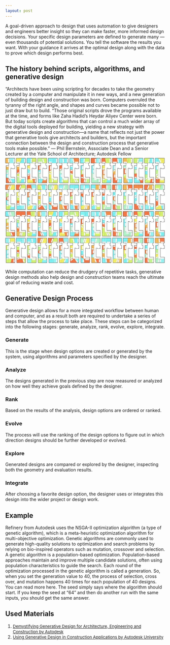 ```yaml
---
layout: post
---
```

A goal-driven approach to design that uses automation to give designers and engineers better insight so they can make
faster, more informed design decisions. Your specific design parameters are defined to generate many — even thousands of potential solutions. 
You tell the software the results you want. With your guidance it arrives at the optimal design along with the data to prove which design performs best.


<h2>The history behind scripts, algorithms, and generative design</h2>
“Architects have been using scripting for decades to take the geometry created by a computer and
manipulate it in new ways, and a new generation of building design and construction was born.
Computers overruled the tyranny of the right angle, and shapes and curves became possible
not to just draw but to build.
“Those original scripts drove the programs available at the time, and forms like Zaha Hadid’s Heydar Aliyev Center were born. But today scripts
create algorithms that can control a much wider array of the digital tools deployed for building, yielding a new strategy with generative design
and construction—a name that reflects not just the power that generative tools give architects and builders, but the important connection
between the design and construction process that generative tools make possible.” 
— Phil Bernstein, Associate Dean and a Senior
Lecturer at the Yale School of Architecture;
Autodesk Fellow

<img src="https://raw.githubusercontent.com/evergreencircle/research/master/Generative-design_Autodesk_MaRS_GD-Design-Options.jpeg" alt="Generative architecture">

While computation can reduce the drudgery of repetitive tasks, generative design methods also help design and construction
teams reach the ultimate goal of reducing waste and cost.

<h2>Generative Design Process</h2>

Generative design allows for a more integrated workflow between human and computer, and as a result both are required to undertake a series of steps that allow the process to take place. These steps can be categorized into the following stages: generate, analyze, rank, evolve, explore, integrate.

<h3>Generate</h3>
This is the stage when design options are created or generated by the system, using algorithms and parameters specified by the designer.

<h3>Analyze</h3>
The designs generated in the previous step are now measured or analyzed on how well they achieve goals defined by the designer.

<h3>Rank</h3>
Based on the results of the analysis, design options are ordered or ranked.

<h3>Evolve</h3>
The process will use the ranking of the design options to figure out in which direction designs should be further developed or evolved.

<h3>Explore</h3>
Generated designs are compared or explored by the designer, inspecting both the geometry and evaluation results.

<h3>Integrate</h3>
After choosing a favorite design option, the designer uses or integrates this design into the wider project or design work.

<h2>Example</h2>
Refinery from Autodesk uses the NSGA-II optimization algorithm (a type of genetic algorithm), which is a meta-heuristic optimization algorithm for multi-objective optimization. Genetic algorithms are commonly used to generate high-quality solutions to optimization and search problems by relying on bio-inspired operators such as mutation, crossover and selection. A genetic algorithm is a population-based optimization. Population-based approaches maintain and improve multiple candidate solutions, often using population characteristics to guide the search. Each round of the optimization processed in the genetic algorithm is called a generation. So, when you set the generation value to 40, the process of selection, cross over, and mutation happens 40 times for each population of 40 designs. You can read more here. The seed simply says where the algorithm should start. If you keep the seed at “64” and then do another run with the same inputs, you should get the same answer.

<h2>Used Materials</h2>
<ol>
  <li><a style="font-size: 13px" href="https://damassets.autodesk.net/content/dam/autodesk/www/solutions/generative-design/autodesk-aec-generative-design-ebook.pdf">Demystifying Generative Design for Architecture, Engineering and Construction by Autodesk
</a></li>
<li><a  style="font-size: 13px" href="https://medium.com/autodesk-university/using-generative-design-in-construction-applications-e268c785b004">Using Generative Design in Construction Applications by Autodesk University</a></li>

